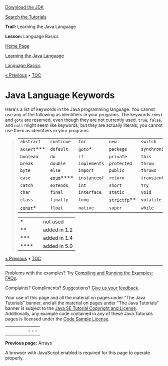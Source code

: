 [Download
the JDK](http://java.sun.com/javase/6/download.jsp)
  
[Search the
Tutorials](../../search.html)

**Trail:** Learning the Java Language
  
**Lesson:** Language Basics

[Home Page](../../index.html)
>
[Learning the Java Language](../index.html)
>
[Language Basics](index.html)

[« Previous](arrays.html) • [TOC](../TOC.html)

# Java Language Keywords

Here's a list of keywords in the Java programming language.
You cannot
use any of the following as identifiers in your programs. The keywords
`const` and `goto` are reserved, even though they are not
currently used.
`true`, `false`, and `null`
might seem like keywords, but they are actually literals; you cannot
use them as identifiers in your programs.
> |  |  |  |  |  |
> | --- | --- | --- | --- | --- |
> | `abstract` | `continue` | `for` | `new` | `switch` |
> | `assert`\*\*\* | `default` | `goto`\* | `package` | `synchronized` |
> | `boolean` | `do` | `if` | `private` | `this` |
> | `break` | `double` | `implements` | `protected` | `throw` |
> | `byte` | `else` | `import` | `public` | `throws` |
> | `case` | `enum`\*\*\*\* | `instanceof` | `return` | `transient` |
> | `catch` | `extends` | `int` | `short` | `try` |
> | `char` | `final` | `interface` | `static` | `void` |
> | `class` | `finally` | `long` | `strictfp`\*\* | `volatile` |
> | `const`\* | `float` | `native` | `super` | `while` |
>
> |  |  |  |
> | --- | --- | --- |
> | \* |  | not used |
> | \*\* |  | added in 1.2 |
> | \*\*\* |  | added in 1.4 |
> | \*\*\*\* |  | added in 5.0 |

[« Previous](arrays.html)
•
[TOC](../TOC.html)


---

Problems with the examples? Try [Compiling and Running
the Examples: FAQs](../../information/run-examples.html).
  
Complaints? Compliments? Suggestions? [Give
us your feedback](http://download.oracle.com/javase/feedback.html).

Your use of this page and all the material on pages under "The Java Tutorials" banner,
and all the material on pages under "The Java Tutorials" banner is subject to the [Java SE Tutorial Copyright
and License](../../information/license.html).
Additionally, any example code contained in any of these Java
Tutorials pages is licensed under the
[Code
Sample License](http://developers.sun.com/license/berkeley_license.html).

|  |  |  |  |  |
| --- | --- | --- | --- | --- |
| |  |  | | --- | --- | | duke image | Oracle logo | | [About Oracle](http://www.oracle.com/us/corporate/index.html) | [Oracle Technology Network](http://www.oracle.com/technology/index.html) | [Terms of Service](https://www.samplecode.oracle.com/servlets/CompulsoryClickThrough?type=TermsOfService) | Copyright © 1995, 2011 Oracle and/or its affiliates. All rights reserved. |

**Previous page:** Arrays




A browser with JavaScript enabled is required for this page to operate properly.
